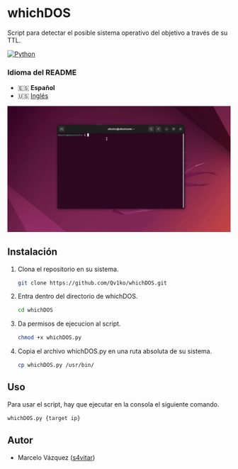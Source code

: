 # whichDOS
Script para detectar el posible sistema operativo del objetivo a través de su TTL.

[![Python](https://img.shields.io/badge/Python-3+-477CAE?style=flat-square&logo=python&logoColor=white)](https://www.python.org)

### Idioma del README
- 🇪🇸 **Español**
- 🇺🇸 [Inglés](./README.md)

![example](./media/example.gif)

## Instalación
1. Clona el repositorio en su sistema.
    ```bash
    git clone https://github.com/Qv1ko/whichDOS.git
    ```
2. Entra dentro del directorio de whichDOS.
    ```bash
    cd whichDOS
    ```
3. Da permisos de ejecucion al script.
    ```bash
    chmod +x whichDOS.py
    ```
4. Copia el archivo whichDOS.py en una ruta absoluta de su sistema.
    ```bash
    cp whichDOS.py /usr/bin/
    ```

## Uso
Para usar el script, hay que ejecutar en la consola el siguiente comando.
```bash
whichDOS.py {target ip}
```

## Autor
- Marcelo Vázquez ([s4vitar](https://github.com/s4vitar))
